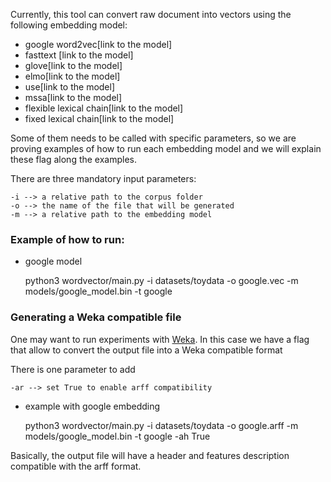 Currently, this tool can convert raw document into vectors
using the following embedding model:

* google word2vec[link to the model]
* fasttext [link to the model]
* glove[link to the model]
* elmo[link to the model]
* use[link to the model]
* mssa[link to the model]
* flexible lexical chain[link to the model]
* fixed lexical chain[link to the model]


Some of them needs to be called with specific parameters, so we are proving
examples of how to run each embedding model and we will explain these flag
along the examples.


There are three mandatory input parameters:

    -i --> a relative path to the corpus folder
    -o --> the name of the file that will be generated
    -m --> a relative path to the embedding model

### Example of how to run:

* google model


    python3 wordvector/main.py -i datasets/toydata -o google.vec -m models/google_model.bin -t google 
    
 
### Generating a Weka compatible file

One may want to run experiments with [Weka](https://www.cs.waikato.ac.nz/ml/weka/).
In this case we have a flag that allow to convert the output file into a Weka
compatible format
 
 There is one parameter to add 
 
    -ar --> set True to enable arff compatibility 

* example with google embedding
    
    
     python3 wordvector/main.py -i datasets/toydata -o google.arff -m models/google_model.bin -t google -ah True   
     
 Basically, the output file will have a header and features description compatible with
 the arff format.
